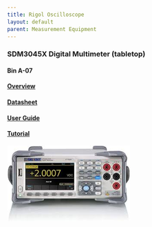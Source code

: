 ```yaml
---
title: Rigol Oscilloscope
layout: default
parent: Measurement Equipment
---
```


### SDM3045X Digital Multimeter (tabletop)
#### Bin A-07
#### [Overview](https://siglentna.com/digital-multimeters/sdm3045x-digital-multimeter/)
#### [Datasheet](https://siglentna.com/wp-content/uploads/dlm_uploads/2023/02/SDM3045X_DataSheet_E04A.pdf)
#### [User Guide](https://siglentna.com/wp-content/uploads/dlm_uploads/2017/10/SDM3045x_UserManual_UM06034-E01A.pdf)
#### [Tutorial](https://www.youtube.com/watch?v=kLfcEqmhwCE)

![Oscilloscope Image](../images/multimeter_tabletop.jpeg)